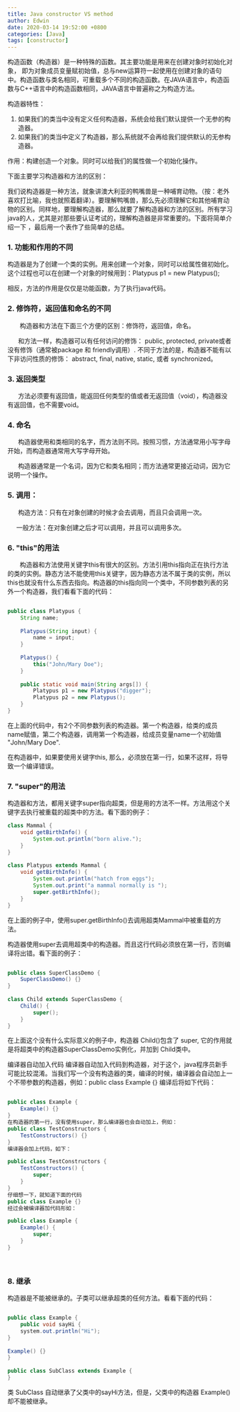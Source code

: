 ```yaml
---
title: Java constructor VS method
author: Edwin
date: 2020-03-14 19:52:00 +0800
categories: [Java]
tags: [constructor]
---
```


 构造函数（构造器）是一种特殊的函数。其主要功能是用来在创建对象时初始化对象， 即为对象成员变量赋初始值，总与new运算符一起使用在创建对象的语句中。构造函数与类名相同，可重载多个不同的构造函数。在JAVA语言中，构造函数与C++语言中的构造函数相同，JAVA语言中普遍称之为构造方法。

构造器特性：

1. 如果我们的类当中没有定义任何构造器，系统会给我们默认提供一个无参的构造器。
2. 如果我们的类当中定义了构造器，那么系统就不会再给我们提供默认的无参构造器。

作用：构建创造一个对象。同时可以给我们的属性做一个初始化操作。

下面主要学习构造器和方法的区别：

我们说构造器是一种方法，就象讲澳大利亚的鸭嘴兽是一种哺育动物。（按：老外喜欢打比喻，我也就照着翻译）。要理解鸭嘴兽，那么先必须理解它和其他哺育动物的区别。同样地，要理解构造器，那么就要了解构造器和方法的区别。所有学习java的人，尤其是对那些要认证考试的，理解构造器是非常重要的。下面将简单介绍一下 ，最后用一个表作了些简单的总结。

### 1. 功能和作用的不同

构造器是为了创建一个类的实例。用来创建一个对象，同时可以给属性做初始化。这个过程也可以在创建一个对象的时候用到：Platypus p1 = new Platypus(); 

相反，方法的作用是仅仅是功能函数，为了执行java代码。

### 2. 修饰符，返回值和命名的不同

       构造器和方法在下面三个方便的区别：修饰符，返回值，命名。

      和方法一样，构造器可以有任何访问的修饰： public, protected, private或者没有修饰（通常被package 和 friendly调用）. 不同于方法的是，构造器不能有以下非访问性质的修饰： abstract, final, native, static, 或者 synchronized。

### 3. 返回类型

      方法必须要有返回值，能返回任何类型的值或者无返回值（void），构造器没有返回值，也不需要void。

### 4. 命名

      构造器使用和类相同的名字，而方法则不同。按照习惯，方法通常用小写字母开始，而构造器通常用大写字母开始。

      构造器通常是一个名词，因为它和类名相同；而方法通常更接近动词，因为它说明一个操作。

### 5. 调用：

      构造方法：只有在对象创建的时候才会去调用，而且只会调用一次。

     一般方法：在对象创建之后才可以调用，并且可以调用多次。

### 6. "this"的用法

       构造器和方法使用关键字this有很大的区别。方法引用this指向正在执行方法的类的实例。静态方法不能使用this关键字，因为静态方法不属于类的实例，所以this也就没有什么东西去指向。构造器的this指向同一个类中，不同参数列表的另外一个构造器，我们看看下面的代码：

``` JAVA

public class Platypus { 
    String name; 
    
    Platypus(String input) { 
        name = input; 
    } 
    
    Platypus() { 
        this("John/Mary Doe"); 
    } 
    
    public static void main(String args[]) { 
        Platypus p1 = new Platypus("digger"); 
        Platypus p2 = new Platypus(); 
    } 
} 

```

在上面的代码中，有2个不同参数列表的构造器。第一个构造器，给类的成员name赋值，第二个构造器，调用第一个构造器，给成员变量name一个初始值 "John/Mary Doe".

在构造器中，如果要使用关键字this, 那么，必须放在第一行，如果不这样，将导致一个编译错误。

### 7. "super"的用法

构造器和方法，都用关键字super指向超类，但是用的方法不一样。方法用这个关键字去执行被重载的超类中的方法。看下面的例子：

``` JAVA
class Mammal { 
    void getBirthInfo() { 
        System.out.println("born alive."); 
    } 
} 
 
class Platypus extends Mammal { 
    void getBirthInfo() { 
        System.out.println("hatch from eggs"); 
        System.out.print("a mammal normally is "); 
        super.getBirthInfo(); 
    } 
} 
```

 
在上面的例子中，使用super.getBirthInfo()去调用超类Mammal中被重载的方法。

构造器使用super去调用超类中的构造器。而且这行代码必须放在第一行，否则编译将出错。看下面的例子：

``` JAVA

public class SuperClassDemo { 
    SuperClassDemo() {} 
} 
 
class Child extends SuperClassDemo { 
    Child() { 
        super(); 
    } 
} 
```

 
在上面这个没有什么实际意义的例子中，构造器 Child()包含了 super, 它的作用就是将超类中的构造器SuperClassDemo实例化，并加到 Child类中。

编译器自动加入代码
编译器自动加入代码到构造器，对于这个，java程序员新手可能比较混淆。当我们写一个没有构造器的类，编译的时候，编译器会自动加上一个不带参数的构造器，例如：public class Example {}
编译后将如下代码：

``` JAVA

public class Example { 
    Example() {} 
} 
在构造器的第一行，没有使用super，那么编译器也会自动加上，例如：
public class TestConstructors { 
    TestConstructors() {} 
} 
编译器会加上代码，如下：

public class TestConstructors { 
    TestConstructors() { 
        super; 
    } 
} 
仔细想一下，就知道下面的代码
public class Example {} 
经过会被编译器加代码形如：

public class Example { 
    Example() { 
        super; 
    } 
} 
```

 

### 8. 继承

构造器是不能被继承的。子类可以继承超类的任何方法。看看下面的代码：

``` JAVA

public class Example { 
    public void sayHi { 
    system.out.println("Hi"); 
} 
 
Example() {} 
} 
 
public class SubClass extends Example { 
} 
```

类 SubClass 自动继承了父类中的sayHi方法，但是，父类中的构造器 Example()却不能被继承。
